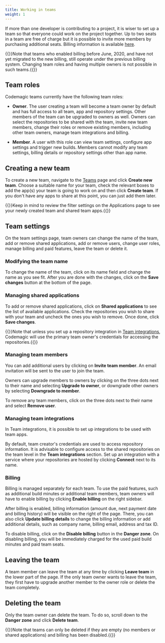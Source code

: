 ```yaml
---
title: Working in teams
weight: 1
---
```


If more than one developer is contributing to a project, it is wiser to set up a team so that everyone could work on the project together. Up to two seats in a team are free of charge but it is possible to invite more members by purchasing additional seats. Billing information is available [here](https://codemagic.io/pricing/).

{{<notebox>}}Note that teams who enabled billing before June, 2020, and have not yet migrated to the new billing, still operate under the previous billing system. Changing team roles and having multiple owners is not possible in such teams.{{</notebox>}}

## Team roles

Codemagic teams currently have the following team roles:

* **Owner**. The user creating a team will become a team owner by default and has full access to all team, app and repository settings. Other members of the team can be upgraded to owners as well. Owners can select the repositories to be shared with the team, invite new team members, change their roles or remove existing members, including other team owners, manage team integrations and billing.

* **Member**. A user with this role can view team settings, configure app settings and trigger new builds. Members cannot modify any team settings, billing details or repository settings other than app name.

## Creating a new team

To create a new team, navigate to the [Teams](https://codemagic.io/teams) page and click **Create new team**. Choose a suitable name for your team, check the relevant boxes to add the app(s) your team is going to work on and then click **Create team**. If you don't have any apps to share at this point, you can just add them later.

{{<notebox>}}Keep in mind to review the filter settings on the Applications page to see your newly created team and shared team apps.{{</notebox>}}

## Team settings

On the team settings page, team owners can change the name of the team, add or remove shared applications, add or remove users, change user roles, manage billing and paid features, leave the team or delete it.

### Modifying the team name

To change the name of the team, click on its name field and change the name as you see fit. After you are done with the changes, click on the **Save changes** button at the bottom of the page.

### Managing shared applications

To add or remove shared applications, click on **Shared applications** to see the list of available applications. Check the repositories you wish to share with your team and uncheck the ones you wish to remove. Once done, click **Save changes**.

{{<notebox>}}Note that unless you set up a repository integration in [Team integrations](#managing-team-integrations), Codemagic will use the primary team owner's credentials for accessing the repositories.{{</notebox>}}

### Managing team members

You can add additional users by clicking on **Invite team member**. An email invitation will be sent to the user to join the team.

Owners can upgrade members to owners by clicking on the three dots next to their name and selecting **Upgrade to owner**, or downgrade other owners by selecting **Downgrade to member**. 

To remove any team members, click on the three dots next to their name and select **Remove user**.

### Managing team integrations

In Team integrations, it is possible to set up integrations to be used with team apps.

By default, team creator's credentials are used to access repository information. It is advisable to configure access to the shared repositories on the team level in the **Team integrations** section. Set up an integration with a service where your repositories are hosted by clicking **Connect** next to its name.

### Billing

Billing is managed separately for each team. To use the paid features, such as additional build minutes or additional team members, team owners will have to enable billing by clicking **Enable billing** on the right sidebar. 

After billing is enabled, billing information (amount due, next payment date and billing history) will be visible on the right of the page. There, you can also click **Update billing details** to change the billing information or add additional details, such as company name, billing email, address and tax ID.

To disable billing, click on the **Disable billing** button in the **Danger zone**. On disabling billing, you will be immediately charged for the used paid build minutes and paid team seats.

## Leaving the team

A team member can leave the team at any time by clicking **Leave team** in the lower part of the page. If the only team owner wants to leave the team, they first have to upgrade another member to the owner role or delete the team completely.

## Deleting the team

Only the team owner can delete the team. To do so, scroll down to the **Danger zone** and click **Delete team**.

{{<notebox>}}Note that teams can only be deleted if they are empty (no members or shared applications) and billing has been disabled.{{</notebox>}}
